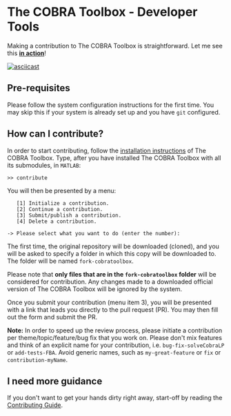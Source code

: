 # The COBRA Toolbox - Developer Tools

Making a contribution to The COBRA Toolbox is straightforward. Let me see this [**in action**](https://)!

[![asciicast](https://asciinema.org/a/cptn1yy7ifku856c3le7d9443.png)](https://asciinema.org/a/cptn1yy7ifku856c3le7d9443)

## Pre-requisites

Please follow the system configuration instructions for the first time. You may skip this if your system is already set up and you have `git` configured.

## How can I contribute?

In order to start contributing, follow the [installation instructions](https://github.com/opencobra/cobratoolbox/) of The COBRA Toolbox. Type, after you have installed The COBRA Toolbox with all its submodules, in `MATLAB`:
```
>> contribute
```

You will then be presented by a menu:
```
   [1] Initialize a contribution.
   [2] Continue a contribution.
   [3] Submit/publish a contribution.
   [4] Delete a contribution.

-> Please select what you want to do (enter the number):
```

The first time, the original repository will be downloaded (cloned), and you will be asked to specify a folder in which this copy will be downloaded to. The folder will be named `fork-cobratoolbox`.

Please note that **only files that are in the `fork-cobratoolbox` folder** will be considered for contribution. Any changes made to a downloaded official version of The COBRA Toolbox will be ignored by the system.

Once you submit your contribution (menu item 3), you will be presented with a link that leads you directly to the pull request (PR). You may then fill out the form and submit the PR.

**Note:** In order to speed up the review process, please initiate a contribution per theme/topic/feature/bug fix that you work on. Please don't mix features and think of an explicit name for your contribution, i.e. `bug-fix-solveCobraLP` or `add-tests-FBA`. Avoid generic names, such as `my-great-feature` or `fix` or `contribution-myName`.

## I need more guidance

If you don't want to get your hands dirty right away, start-off by reading the [Contributing Guide](https://).
